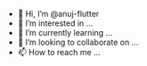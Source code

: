 - 👋 Hi, I’m @anuj-flutter
- 👀 I’m interested in ...
- 🌱 I’m currently learning ...
- 💞️ I’m looking to collaborate on ...
- 📫 How to reach me ...

<!---
anuj-flutter/anuj-flutter is a ✨ special ✨ repository because its `README.md` (this file) appears on your GitHub profile.
You can click the Preview link to take a look at your changes.
--->
